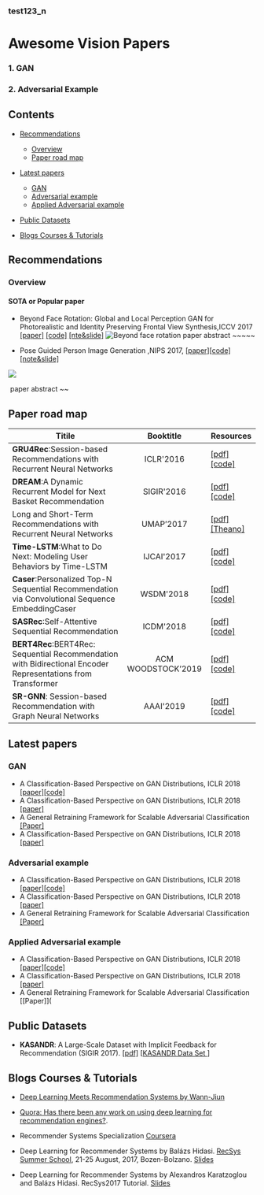 ### test123_n
# Awesome Vision Papers

### 1. GAN

### 2. Adversarial Example



## Contents

- [Recommendations](#Recommendations)

  - [Overview](#Overview)
  - [Paper road map](#Paper-road-map)

- [Latest papers](#Latest-papers)

  - [GAN](#GAN)
  - [Adversarial example](#Adversarial-example)
  - [Applied Adversarial example ](#Applied-Adversarial-example)

- [Public Datasets](#Public-Datasets)

- [Blogs Courses & Tutorials](#blogs-courses--tutorials)



## Recommendations

### Overview

#### 	SOTA or Popular paper

<ul>
<li>Beyond Face Rotation: Global and Local Perception GAN for Photorealistic and Identity Preserving Frontal View Synthesis,ICCV 2017  <a href="https://arxiv.org/abs/1704.04086">[paper]</a> 
 <a href="https://github.com/HRLTY/TP-GAN">[code]</a>
 <a href="https://ratsgo.github.io/generative%20model/2017/12/21/gans/">[nte&slide]</a>   
<img src="http://it-caesar.com/github/beyond-face-rotation.png" alt="Beyond face rotation">
    paper abstract ~~~~~
    </li></ul>

- Pose Guided Person Image Generation ,NIPS 2017, [[paper]](https://arxiv.org/abs/1705.09368)[[code]](https://github.com/HRLTY/TP-GAN)[[note&slide]](https://ratsgo.github.io/generative%20model/2017/12/21/gans/)

![](https://i.imgur.com/LJIRvh2.png)

​	paper abstract ~~

## Paper road map

| Titile                                                                                                       |     Booktitle      | Resources                                                                                                                                                                               |
| ------------------------------------------------------------------------------------------------------------ | :----------------: | --------------------------------------------------------------------------------------------------------------------------------------------------------------------------------------- |
| **GRU4Rec**:Session-based Recommendations with Recurrent Neural Networks                                     |     ICLR'2016      | [[pdf]](https://arxiv.org/pdf/1511.06939.pdf)[[code]](https://github.com/hidasib/GRU4Rec)                                                                                               |
| **DREAM**:A Dynamic Recurrent Model for Next Basket Recommendation                                           |     SIGIR'2016     | [[pdf]](https://cseweb.ucsd.edu/classes/fa17/cse291-b/reading/A%20Dynamic%20Recurrent%20Model%20for%20Next%20Basket%20Recommendation.pdf)[[code]](https://github.com/LaceyChen17/DREAM) |
| Long and Short-Term Recommendations with Recurrent Neural Networks                                           |     UMAP’2017      | [[pdf]](http://iridia.ulb.ac.be/~rdevooght/papers/UMAP__Long_and_short_term_with_RNN.pdf)[[Theano]](https://github.com/rdevooght/sequence-based-recommendations)                        |
| **Time-LSTM**:What to Do Next: Modeling User Behaviors by Time-LSTM                                          |     IJCAI'2017     | [[pdf]](http://static.ijcai.org/proceedings-2017/0504.pdf) [[code]](https://github.com/DarryO/time_lstm)                                                                                |
| **Caser**:Personalized Top-N Sequential Recommendation via Convolutional Sequence EmbeddingCaser             |     WSDM'2018      | [[pdf]](http://www.sfu.ca/~jiaxit/resources/wsdm18caser.pdf) [[code]](https://github.com/graytowne/caser_pytorch)                                                                       |
| **SASRec**:Self-Attentive Sequential Recommendation                                                          |     ICDM'2018      | [[pdf]](https://cseweb.ucsd.edu/~jmcauley/pdfs/icdm18.pdf)[[code]](https://github.com/kang205/SASRec)                                                                                   |
| **BERT4Rec**:BERT4Rec: Sequential Recommendation with Bidirectional Encoder Representations from Transformer | ACM WOODSTOCK’2019 | [[pdf]](https://arxiv.org/abs/1904.06690)[[code]](https://github.com/FeiSun/BERT4Rec)                                                                                                   |
| **SR-GNN**: Session-based Recommendation with Graph Neural Networks                                          |     AAAI'2019      | [[pdf]](https://arxiv.org/pdf/1811.00855v4.pdf) [[code]](https://github.com/CRIPAC-DIG/SR-GNN)                                                                                          |



## Latest papers

### GAN

- A Classification-Based Perspective on GAN Distributions, ICLR 2018 [[paper]](https://arxiv.org/abs/1711.00970)[[code]](https://github.com/gopala-kr/generative-models/blob/master/GAN-theory-and-ml.md)
- A Classification-Based Perspective on GAN Distributions, ICLR 2018 [[paper]](https://arxiv.org/abs/1711.00970)
- A General Retraining Framework for Scalable Adversarial Classification [[Paper]](https://c4209155-a-62cb3a1a-s-sites.googlegroups.com/site/nips2016adversarial/WAT16_paper_2.pdf)
- A Classification-Based Perspective on GAN Distributions, ICLR 2018 [[paper]](https://arxiv.org/abs/1711.00970)

### Adversarial example

- A Classification-Based Perspective on GAN Distributions, ICLR 2018 [[paper]](https://arxiv.org/abs/1711.00970)[[code]](https://github.com/gopala-kr/generative-models/blob/master/GAN-theory-and-ml.md)
- A Classification-Based Perspective on GAN Distributions, ICLR 2018 [[paper]](https://arxiv.org/abs/1711.00970)
- A General Retraining Framework for Scalable Adversarial Classification [[Paper]](https://c4209155-a-62cb3a1a-s-sites.googlegroups.com/site/nips2016adversarial/WAT16_paper_2.pdf)

### Applied Adversarial example

- A Classification-Based Perspective on GAN Distributions, ICLR 2018 [[paper]](https://arxiv.org/abs/1711.00970)[[code]](https://github.com/gopala-kr/generative-models/blob/master/GAN-theory-and-ml.md)
- A Classification-Based Perspective on GAN Distributions, ICLR 2018 [[paper]](https://arxiv.org/abs/1711.00970)
- A General Retraining Framework for Scalable Adversarial Classification [[Paper]](

## Public Datasets

- **KASANDR**: A Large-Scale Dataset with Implicit Feedback for Recommendation (SIGIR 2017).
  [[pdf]](http://ama.liglab.fr/~sidana/PDF/SIGIR17_short) [[KASANDR Data Set ](http://archive.ics.uci.edu/ml/datasets/KASANDR)]



## Blogs Courses & Tutorials

- [Deep Learning Meets Recommendation Systems by Wann-Jiun](https://blog.nycdatascience.com/student-works/deep-learning-meets-recommendation-systems/) 

- [Quora: Has there been any work on using deep learning for recommendation engines?](https://www.quora.com/Has-there-been-any-work-on-using-deep-learning-for-recommendation-engines).

- Recommender Systems Specialization [Coursera](https://www.coursera.org/specializations/recommender-systems)

- Deep Learning for Recommender Systems by Balázs Hidasi. [RecSys Summer School](http://pro.unibz.it/projects/schoolrecsys17/program.html), 21-25 August, 2017, Bozen-Bolzano. [Slides](https://www.slideshare.net/balazshidasi/deep-learning-in-recommender-systems-recsys-summer-school-2017)

- Deep Learning for Recommender Systems by Alexandros	Karatzoglou and Balázs	Hidasi. RecSys2017 Tutorial. [Slides](https://www.slideshare.net/kerveros99/deep-learning-for-recommender-systems-recsys2017-tutorial)

